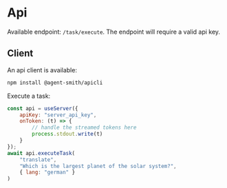 # Api

Available endpoint: `/task/execute`. The endpoint will require a valid api key.

## Client

An api client is available:

```bash
npm install @agent-smith/apicli
```

Execute a task:

```js
const api = useServer({
    apiKey: "server_api_key",
    onToken: (t) => {
        // handle the streamed tokens here
        process.stdout.write(t)
    }
});
await api.executeTask(
    "translate", 
    "Which is the largest planet of the solar system?", 
    { lang: "german" }
)
```